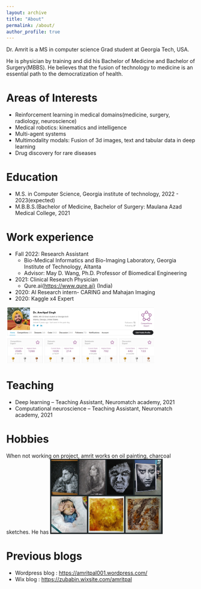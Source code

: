 ```yaml
---
layout: archive
title: "About"
permalink: /about/
author_profile: true
---
```


Dr. Amrit is a MS in computer science Grad student at Georgia Tech, USA. 

He is physician by training and did his Bachelor of Medicine and Bachelor of Surgery(MBBS).
He believes that the fusion of technology to medicine is an essential path to the democratization of health. 

Areas of Interests
======
* Reinforcement learning in medical domains(medicine, surgery, radiology, neuroscience)
* Medical robotics: kinematics and intelligence
* Multi-agent systems
* Multimodality modals: Fusion of 3d images, text and tabular data in deep learning
* Drug discovery for rare diseases

Education
======
* M.S. in Computer Science, Georgia institute of technology, 2022 - 2023(expected)
* M.B.B.S.(Bachelor of Medicine, Bachelor of Surgery: Maulana Azad Medical College, 2021

Work experience
======
* Fall 2022: Research Assistant
  * Bio-Medical Informatics and Bio-Imaging Laboratory, Georgia Institute of Technology, Altanta
  * Advisor: May D. Wang, Ph.D. Professor of Biomedical Engineering
* 2021: Clinical Research Physician
  * Qure.ai{https://www.qure.ai} (India) 
* 2020: AI Research intern- CARING and Mahajan Imaging
* 2020: Kaggle x4 Expert
<img src="/images/kaggle_profile_jan2023.png" alt="Normal" height=150/> 


Teaching
======
* Deep learning – Teaching Assistant, Neuromatch academy, 2021
* Computational neuroscience – Teaching Assistant, Neuromatch academy, 2021

Hobbies
=======
When not working on project, amrit works on oil painting, charcoal sketches. He has 
<img src="/images/hobbies/all_artworks.png" alt="Normal" height=200/> 


Previous blogs
==============
* Wordpress blog : https://amritpal001.wordpress.com/
* Wix blog : https://zubabin.wixsite.com/amritpal
